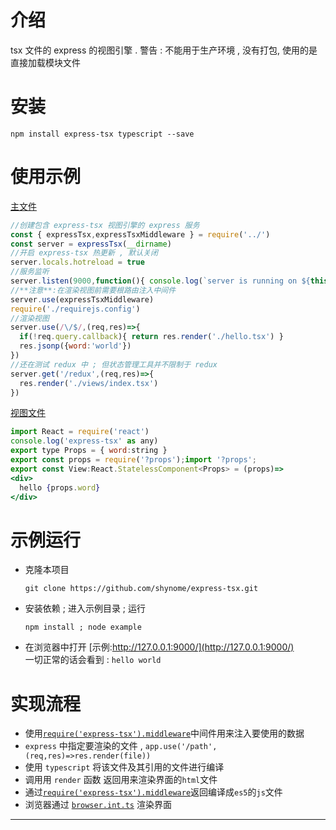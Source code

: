 
# 介绍
tsx 文件的 express 的视图引擎 . 
警告 : 不能用于生产环境 , 没有打包, 使用的是直接加载模块文件

# 安装
```shell
npm install express-tsx typescript --save
```

# 使用示例
[主文件](./example/index.js)
```javascript
//创建包含 express-tsx 视图引擎的 express 服务
const { expressTsx,expressTsxMiddleware } = require('../')
const server = expressTsx(__dirname)
//开启 express-tsx 热更新 , 默认关闭
server.locals.hotreload = true
//服务监听
server.listen(9000,function(){ console.log(`server is running on ${this.address().port}`) })
//**注意**:在渲染视图前需要根路由注入中间件
server.use(expressTsxMiddleware)
require('./requirejs.config')
//渲染视图
server.use(/\/$/,(req,res)=>{
  if(!req.query.callback){ return res.render('./hello.tsx') }
  res.jsonp({word:'world'})
})
//还在测试 redux 中 ; 但状态管理工具并不限制于 redux 
server.get('/redux',(req,res)=>{
  res.render('./views/index.tsx')
})
```
[视图文件](./example/hello.tsx)
```jsx typescript
import React = require('react')
console.log('express-tsx' as any)
export type Props = { word:string }
export const props = require('?props');import '?props';
export const View:React.StatelessComponent<Props> = (props)=>
<div>
  hello {props.word}
</div>
```

# 示例运行
- 克隆本项目
  ```shell
  git clone https://github.com/shynome/express-tsx.git
  ```
- 安装依赖 ; 进入示例目录 ; 运行
  ```shell
  npm install ; node example
  ```
- 在浏览器中打开 [示例:http://127.0.0.1:9000/](http://127.0.0.1:9000/)  
  一切正常的话会看到 : `hello world`

# 实现流程
* 使用[`require('express-tsx').middleware`](./src/render/middleware.ts)中间件用来注入要使用的数据
* `express` 中指定要渲染的文件 , `app.use('/path',(req,res)=>res.render(file))`
* 使用 `typescript` 将该文件及其引用的文件进行编译
* 调用用 `render` 函数 返回用来渲染界面的`html`文件
* 通过[`require('express-tsx').middleware`](./src/render/middleware.ts)返回编译成`es5`的`js`文件
* 浏览器通过 [`browser.int.ts`](./static/browser.init.ts) 渲染界面


***********